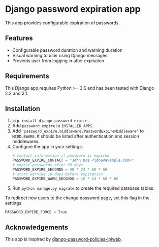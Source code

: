 # Django password expiration app
This app provides configurable expiration of passwords.

## Features
 * Configurable password duration and warning duration
 * Visual warning to user using Django messages
 * Prevents user from logging in after expiration

## Requirements
This Django app requires Python >= 3.6 and has been tested with Django 2.2 and 3.1.

## Installation
 1. `pip install django-password-expire`.
 2. Add `password_expire` to `INSTALLED_APPS`.
 3. Add `'password_expire.middleware.PasswordExpireMiddleware'` to `MIDDLEWARE`.
    It should be listed after authentication and session middlewares.
 4. Configure the app in your settings:
    ```python
    # contact information if password is expired
    PASSWORD_EXPIRE_CONTACT = "John Doe <jdoe@example.com>"
    # expire passwords after 90 days
    PASSWORD_EXPIRE_SECONDS = 90 * 24 * 60 * 60
    # start warning 10 days before expiration
    PASSWORD_EXPIRE_WARN_SECONDS = 10 * 24 * 60 * 60
    ```
 5. Run `python manage.py migrate` to create the required database tables.

To redirect new users to the change password page, set this flag in the settings:
```python
PASSWORD_EXPIRE_FORCE = True
```

## Acknowledgements
This app is inspired by [django-password-policies-iplweb](https://github.com/iplweb/django-password-policies-iplweb).
